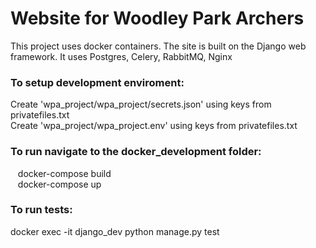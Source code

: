 # Website for Woodley Park Archers
This project uses docker containers. The site is built on the Django web framework. 
It uses Postgres, Celery, RabbitMQ, Nginx

### To setup development enviroment:
Create 'wpa_project/wpa_project/secrets.json' using keys from privatefiles.txt\
Create 'wpa_project/wpa_project.env' using keys from privatefiles.txt

### To run navigate to the docker_development folder:
&nbsp;&nbsp; docker-compose build \
&nbsp;&nbsp; docker-compose up

### To run tests:
docker exec -it django_dev python manage.py test